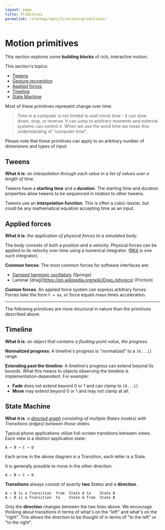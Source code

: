 ```yaml
---
layout: page
title: Primitives
permalink: /starmap/specifications/primitives/
---
```


# Motion primitives

This section explores some **building blocks** of rich, interactive motion.

This section's topics:

- [Tweens](#tweens)
- [Gesture recognition](gesture_recognizers)
- [Applied forces](#applied-forces)
- [Timeline](#timeline)
- [State Machine](#state-machine)

Most of these primitives represent change over time.

> Time in a computer is not limited to wall-clock time - it can slow down, stop, or reverse. It can jump to arbitrary moments and external systems can control it. When we use the word time we mean this understanding of "computer time".

Please note that these primitives can apply to an arbitrary number of dimensions and types of input.

## Tweens

**What it is**: *an interpolation through each value in a list of values over a length of time*.

Tweens have a **starting time** and a **duration**. The starting time and duration properties allow tweens to be sequenced in relation to other tweens.

Tweens use an **interpolation function**. This is often a cubic-bezier, but could be any mathematical equation accepting time as an input.

## Applied forces

**What it is**: *the application of physical forces to a simulated body*.

The body consists of both a position and a velocity. Physical forces can be applied to its velocity over time using a numerical integrator. ([RK4](https://en.wikipedia.org/wiki/Runge%E2%80%93Kutta_methods) is one such integrator).

**Common forces**: The most common forces for software interfaces are:

- [Damped harmonic oscillators](https://en.wikipedia.org/wiki/Harmonic_oscillator#Damped_harmonic_oscillator) (Springs)
- Laminar [drag](https://en.wikipedia.org/wiki/Drag_(physics) (Friction)

**Custom forces**: An applied force system can express arbitrary forces. Forces take the form `F = ma`, or force equals mass times acceleration.

---

The following primitives are more structural in nature than the primitives described above.

## Timeline

**What it is**: *an object that contains a floating-point value, the progress*.

**Normalized progress**: A timeline's progress is "normalized" to a `[0...1]` range.

**Extending past the timeline**: A timeline's progress can extend beyond its bounds. What this means to objects observing the timeline is implementation-dependent. For example:

- **Fade** does not extend beyond 0 or 1 and can clamp to `[0...1]`.
- **Move** may extend beyond 0 or 1 and may not clamp at all.

## State Machine

**What it is**: *a [directed graph](https://en.wikipedia.org/wiki/Directed_graph) consisting of multiple States (nodes) with Transitions (edges) between those states*.

Typical phone applications utilize full-screen transitions between views. Each view is a distinct application state:

    A → B → C → D

Each arrow in the above diagram is a Transition, each letter is a State.

It is generally possible to move in the other direction:

    A ← B ← C ← D

**Transitions** always consist of exactly **two** States and a **direction**.

    A → B is a Transition  from  State A to    State B
    A ← B is a Transition  to    State A from  State B

Only the **direction** changes between the two lines above. We encourage thinking about transitions in terms of what's on the "left" and what's on the "right". This allows the direction to be thought of in terms of "to the left" or "to the right".
